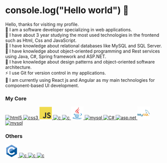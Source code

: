 # **console.log("Hello world")** 👋

Hello, thanks for visiting my profile.  
🔭 I am a software developer specializing in web applications.  
🌱 I have about 3 year studying the most used technologies in the frontend such as Html, Css and JavaScript.  
🌱 I have knowledge about relational databases like MySQL and SQL Server.  
💬 I have knowledge about object-oriented programming and Rest services using Java, C#, Spring framework and ASP.NET.  
💬 I have knowledge about design patterns and object-oriented software architecture.  
⚡ I use Git for version control in my applications.  
🌱 I am currently using React js and Angular as my main technologies for component-based UI development.  

<h3 align="left">My Core</h3>
<p align="left"> 
<a href="#" target="_blank" rel="noreferrer"> <img src="https://cdn-icons-png.flaticon.com/512/732/732212.png?w=360" alt="html5" width="40" height="40"/> </a>
<a href="#" target="_blank" rel="noreferrer"> <img src="https://upload.wikimedia.org/wikipedia/commons/thumb/6/62/CSS3_logo.svg/800px-CSS3_logo.svg.png" alt="css3" width="40" height="40"/> </a>
<a href="#" target="_blank" rel="noreferrer"> <img src="https://raw.githubusercontent.com/devicons/devicon/master/icons/javascript/javascript-original.svg" alt="javascript" width="40" height="40"/> </a>
<a href="#" target="_blank" rel="noreferrer"> <img src="https://upload.wikimedia.org/wikipedia/commons/thumb/4/47/React.svg/1200px-React.svg.png" alt="c" width="40" height="40"/> </a>
<a href="#" target="_blank" rel="noreferrer"> <img src="https://upload.wikimedia.org/wikipedia/commons/thumb/c/cf/Angular_full_color_logo.svg/250px-Angular_full_color_logo.svg.png" alt="c" width="40" height="40"/> </a>
<a href="#" target="_blank" rel="noreferrer"> <img src="https://raw.githubusercontent.com/devicons/devicon/master/icons/java/java-original.svg" alt="java" width="40" height="40"/> </a>  
<a href="#" target="_blank" rel="noreferrer"> <img src="https://cdn.freebiesupply.com/logos/large/2x/spring-3-logo-png-transparent.png" alt="mysql" width="40" height="40"/> </a>
<a href="https://learn.microsoft.com/en-us/aspnet/core/?view=aspnetcore-7.0" target="_blank" rel="noreferrer"> <img src="https://seeklogo.com/images/C/c-sharp-c-logo-02F17714BA-seeklogo.com.png" alt="C#" width="40" height="40"/> </a>  
<a href="https://learn.microsoft.com/en-us/aspnet/core/?view=aspnetcore-7.0" target="_blank" rel="noreferrer"> <img src="https://upload.wikimedia.org/wikipedia/commons/thumb/e/ee/.NET_Core_Logo.svg/2048px-.NET_Core_Logo.svg.png" alt="asp.net" width="40" height="40"/> </a>  
<a href="#" target="_blank" rel="noreferrer"> <img src="https://raw.githubusercontent.com/devicons/devicon/master/icons/mysql/mysql-original-wordmark.svg" alt="mysql" width="40" height="40"/> </a>
<a href="#" target="_blank" rel="noreferrer"> <img src="https://img.icons8.com/color/480/microsoft-sql-server.png" alt="mysql" width="40" height="40"/> </a>  



<h3 align="left">Others</h3>
<a href="#" target="_blank" rel="noreferrer"> <img src="https://raw.githubusercontent.com/devicons/devicon/master/icons/c/c-original.svg" alt="c" width="40" height="40"/> </a> 
<a href="#" target="_blank" rel="noreferrer"> <img src="https://cdn-icons-png.flaticon.com/512/5968/5968332.png" alt="c" width="40" height="40"/> </a> 
<a href="#" target="_blank" rel="noreferrer"> <img src="https://res.cloudinary.com/postman/image/upload/t_team_logo/v1629869194/team/2893aede23f01bfcbd2319326bc96a6ed0524eba759745ed6d73405a3a8b67a8" alt="c" width="40" height="40"/> </a> 
<a href="#" target="_blank" rel="noreferrer"> <img src="https://3.bp.blogspot.com/-xhNpNJJyQhk/XIe4GY78RQI/AAAAAAAAItc/ouueFUj2Hqo5dntmnKqEaBJR4KQ4Q2K3ACK4BGAYYCw/s1600/logo%2Bgit%2Bicon.png" alt="c" width="40" height="40"/> </a>

